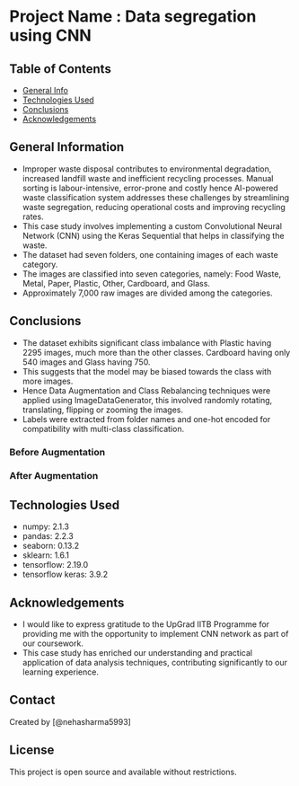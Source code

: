 # Project Name : Data segregation using CNN

## Table of Contents
* [General Info](#general-information)
* [Technologies Used](#technologies-used)
* [Conclusions](#conclusions)
* [Acknowledgements](#acknowledgements)
  

## General Information
- Improper waste disposal contributes to environmental degradation, increased landfill waste and inefficient recycling processes. Manual sorting is labour-intensive, error-prone and costly hence AI-powered waste classification system addresses these challenges by streamlining waste segregation, reducing operational costs and improving recycling rates.
- This case study involves implementing a custom Convolutional Neural Network (CNN) using the Keras Sequential that helps in classifying the waste.
- The dataset had seven folders, one containing images of each waste category.
- The images are classified into seven categories, namely: Food Waste, Metal, Paper, Plastic, Other, Cardboard, and Glass.
- Approximately 7,000 raw images are divided among the categories.
  

## Conclusions
- The dataset exhibits significant class imbalance with Plastic having 2295 images, much more than the other classes. Cardboard having only 540 images and Glass having 750.
- This suggests that the model may be biased towards the class with more images.
- Hence Data Augmentation and Class Rebalancing techniques were applied using ImageDataGenerator, this involved randomly rotating, translating, flipping or zooming the images. 
- Labels were extracted from folder names and one-hot encoded for compatibility with multi-class classification.
### Before Augmentation
### After Augmentation


## Technologies Used
- numpy: 2.1.3
- pandas: 2.2.3
- seaborn: 0.13.2
- sklearn: 1.6.1
- tensorflow: 2.19.0
- tensorflow keras: 3.9.2


## Acknowledgements
- I would like to express gratitude to the UpGrad IITB Programme for providing me with the opportunity to implement CNN network as part of our coursework. 
- This case study has enriched our understanding and practical application of data analysis techniques, contributing significantly to our learning experience.


## Contact
Created by [@nehasharma5993]


## License
This project is open source and available without restrictions.
